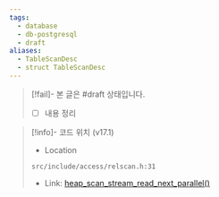 ```yaml
---
tags:
  - database
  - db-postgresql
  - draft
aliases:
  - TableScanDesc
  - struct TableScanDesc
---
```

> [!fail]- 본 글은 #draft 상태입니다.
> - [ ] 내용 정리

> [!info]- 코드 위치 (v17.1)
> - Location
> ```
> src/include/access/relscan.h:31
> ```
> - Link: [heap_scan_stream_read_next_parallel()](https://github.com/postgres/postgres/blob/REL_17_1/src/include/access/relscan.h#L27-L52)